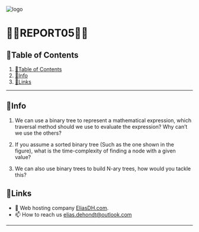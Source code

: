 ![logo](https://eliasdh.com/assets/media/images/logo-github.png)
# 💙🤍REPORT05🤍💙

## 📘Table of Contents

1. [📘Table of Contents](#📘table-of-contents)
2. [🖖Info](#🖖info)
3. [🔗Links](#🔗links)

---

## 🖖Info

1. We can use a binary tree to represent a mathematical expression, which traversal method should we use to evaluate the expression? Why can’t we use the others?
> 


2. If you assume a sorted binary tree (Such as the one shown in the figure), what is the time-complexity of finding a node with a given value?
> 

3. We can also use binary trees to build N-ary trees, how would you tackle this?
> 

## 🔗Links
- 👯 Web hosting company [EliasDH.com](https://eliasdh.com).
- 📫 How to reach us elias.dehondt@outlook.com

---